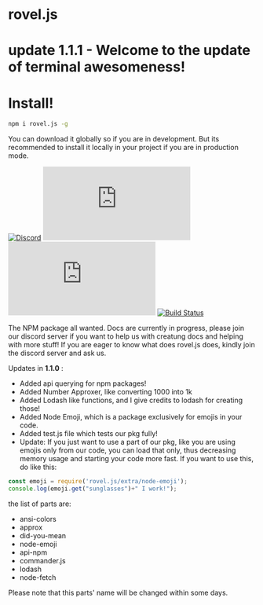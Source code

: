 # rovel.js
# update 1.1.1 - Welcome to the update of terminal awesomeness!

# Install!
```bash
npm i rovel.js -g
```

You can download it globally so if you are in development.
But its recommended to install it locally in your project if you are in production mode.

[![Discord](https://img.shields.io/discord/602906543356379156?color=%237289da&label=chat%20with%20us&logo=discord&style=for-the-badge)](https://discord.gg/953XCpHbKF)
[![Version](https://img.shields.io/npm/v/rovel.js?color=red&label=rovel.js&style=for-the-badge)](https://npmjs.com/package/rovel.js)
[![License](https://img.shields.io/npm/l/rovel.js?style=for-the-badge)](https://npmjs.com/package/rovel.js)
[![Build Status](https://img.shields.io/github/workflow/status/sayantan300/rovel.js/Node.js%20CI?label=nodejs%20build&logo=github&style=for-the-badge)](https://github.com/rovelstars/rovel.js)


The NPM package all wanted. Docs are currently in progress, please join our discord server if you want to help us with creatung docs and helping with more stuff!
 If you are eager to know what does rovel.js does, kindly join the discord server and ask us.

 Updates in **1.1.0** :
 - Added api querying for npm packages!
 - Added Number Approxer, like converting 1000 into 1k
 - Added Lodash like functions, and I give credits to lodash for creating those!
 - Added Node Emoji, which is a package exclusively for emojis in your code.
 - Added test.js file which tests our pkg fully!
 - Update: If you just want to use a part of our pkg, like you are using emojis only from our code, you can load that only, thus decreasing memory usage and starting your code more fast. If you want to use this, do like this:
 ```js
 const emoji = require('rovel.js/extra/node-emoji');
 console.log(emoji.get("sunglasses")+" I work!");
 ```
 the list of parts are:
 - ansi-colors 
 - approx        
 - did-you-mean  
 - node-emoji
 - api-npm      
 - commander.js  
 - lodash        
 - node-fetch

 Please note that this parts' name will be changed within some days.
